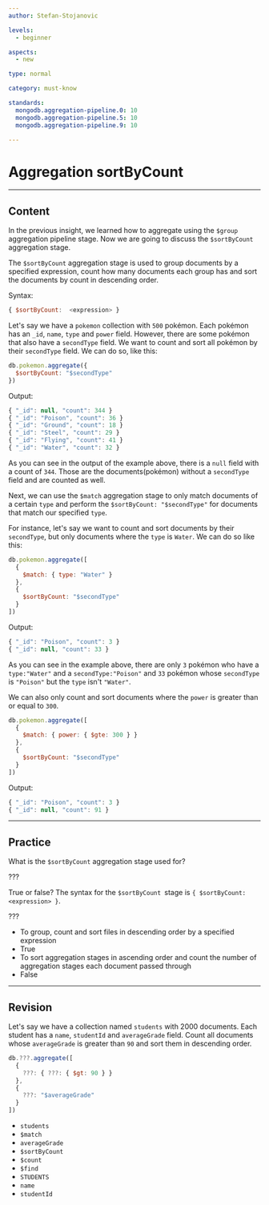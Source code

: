 ```yaml
---
author: Stefan-Stojanovic

levels:
  - beginner

aspects:
  - new

type: normal

category: must-know

standards:
  mongodb.aggregation-pipeline.0: 10
  mongodb.aggregation-pipeline.5: 10
  mongodb.aggregation-pipeline.9: 10

---
```

# Aggregation sortByCount
---
## Content

In the previous insight, we learned how to aggregate using the `$group` aggregation pipeline stage. Now we are going to discuss the `$sortByCount` aggregation stage.

The `$sortByCount` aggregation stage is used to group documents by a specified expression, count how many documents each group has and sort the documents by count in descending order.

Syntax:
```javascript
{ $sortByCount:  <expression> }
```

Let's say we have a `pokemon` collection with `500` pokémon. Each pokémon has an `_id`, `name`, `type` and `power` field. However, there are some pokémon that also have a `secondType` field. We want to count and sort all pokémon by their `secondType` field. We can do so, like this:

```javascript
db.pokemon.aggregate({
  $sortByCount: "$secondType"
})
```
Output:
```javascript
{ "_id": null, "count": 344 }
{ "_id": "Poison", "count": 36 }
{ "_id": "Ground", "count": 18 }
{ "_id": "Steel", "count": 29 }
{ "_id": "Flying", "count": 41 }
{ "_id": "Water", "count": 32 }
```

As you can see in the output of the example above, there is a `null` field with a count of `344`. Those are the documents(pokémon) without a `secondType` field and are counted as well.

Next, we can use the `$match` aggregation stage to only match documents of a certain `type` and perform the `$sortByCount: "$secondType"` for documents that match our specified `type`.

For instance, let's say we want to count and sort documents by their `secondType`, but only documents where the `type` is `Water`. We can do so like this:
```javascript
db.pokemon.aggregate([
  {
    $match: { type: "Water" }
  },
  {
    $sortByCount: "$secondType"
  }
])
```
Output:
```javascript
{ "_id": "Poison", "count": 3 }
{ "_id": null, "count": 33 }
```
As you can see in the example above, there are only `3` pokémon who have a `type:"Water"` and a `secondType:"Poison"` and `33` pokémon whose `secondType` is `"Poison"` but the `type` isn't `"Water"`.

We can also only count and sort documents where the `power` is greater than or equal to `300`.
```javascript
db.pokemon.aggregate([
  {
    $match: { power: { $gte: 300 } }
  },
  {
    $sortByCount: "$secondType"
  }
])
```
Output:
```javascript
{ "_id": "Poison", "count": 3 }
{ "_id": null, "count": 91 }
```
---
## Practice

What is the `$sortByCount` aggregation stage used for?

???

True or false?
The syntax for the `$sortByCount `stage is `{ $sortByCount:  <expression> }`.

???

* To group, count and sort files in descending order by a specified expression
* True
* To sort aggregation stages in ascending order and count the number of aggregation stages each document passed through
* False

---
## Revision

Let's say we have a collection named `students` with 2000 documents. Each student has a `name`, `studentId` and `averageGrade` field. Count all documents whose `averageGrade` is greater than `90` and sort them in descending order.


```javascript
db.???.aggregate([
  {
    ???: { ???: { $gt: 90 } }
  },
  {
    ???: "$averageGrade"
  }
])
```

* `students`
* `$match`
* `averageGrade`
* `$sortByCount`
* `$count`
* `$find`
* `STUDENTS`
* `name`
* `studentId`
